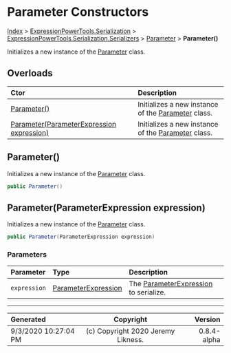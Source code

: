 ﻿# Parameter Constructors

[Index](../index.md) > [ExpressionPowerTools.Serialization](ExpressionPowerTools.Serialization.a.md) > [ExpressionPowerTools.Serialization.Serializers](ExpressionPowerTools.Serialization.Serializers.n.md) > [Parameter](ExpressionPowerTools.Serialization.Serializers.Parameter.cs.md) > **Parameter()**

Initializes a new instance of the [Parameter](ExpressionPowerTools.Serialization.Serializers.Parameter.cs.md) class.

## Overloads

| Ctor | Description |
| :-- | :-- |
| [Parameter()](#parameter) | Initializes a new instance of the [Parameter](ExpressionPowerTools.Serialization.Serializers.Parameter.cs.md) class. |
| [Parameter(ParameterExpression expression)](#parameterparameterexpression-expression) | Initializes a new instance of the [Parameter](ExpressionPowerTools.Serialization.Serializers.Parameter.cs.md) class. |

## Parameter()

Initializes a new instance of the [Parameter](ExpressionPowerTools.Serialization.Serializers.Parameter.cs.md) class.

```csharp
public Parameter()
```



## Parameter(ParameterExpression expression)

Initializes a new instance of the [Parameter](ExpressionPowerTools.Serialization.Serializers.Parameter.cs.md) class.

```csharp
public Parameter(ParameterExpression expression)
```

### Parameters

| Parameter | Type | Description |
| :-- | :-- | :-- |
| `expression` | [ParameterExpression](https://docs.microsoft.com/dotnet/api/system.linq.expressions.parameterexpression) | The [ParameterExpression](https://docs.microsoft.com/dotnet/api/system.linq.expressions.parameterexpression) to serialize. |



---

| Generated | Copyright | Version |
| :-- | :-: | --: |
| 9/3/2020 10:27:04 PM | (c) Copyright 2020 Jeremy Likness. | 0.8.4-alpha |
